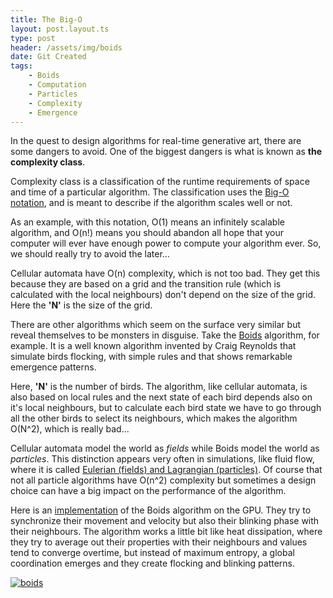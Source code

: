 ```yaml
---
title: The Big-O
layout: post.layout.ts
type: post
header: /assets/img/boids
date: Git Created
tags:
    - Boids
    - Computation
    - Particles
    - Complexity
    - Emergence
---
```


In the quest to design algorithms for real-time generative art, there are some dangers to avoid. One of the biggest dangers is what is known as **the complexity class**.

Complexity class is a classification of the runtime requirements of space and time of a particular algorithm. The classification uses the [Big-O notation](https://www.bigocheatsheet.com/), and is meant to describe if the algorithm scales well or not. 

As an example, with this notation, O(1) means an infinitely scalable algorithm, and O(n!) means you should abandon all hope that your computer will ever have enough power to compute your algorithm ever. So, we should really try to avoid the later...

Cellular automata have O(n) complexity, which is not too bad. They get this because they are based on a grid and the transition rule (which is calculated with the local neighbours) don't depend on the size of the grid. Here the **'N'** is the size of the grid.  

There are other algorithms which seem on the surface very similar but reveal themselves to be monsters in disguise.  Take the [Boids](https://www.red3d.com/cwr/boids/) algorithm, for example. It is a well known algorithm invented by Craig Reynolds that simulate birds flocking, with simple rules and that shows remarkable emergence patterns.

Here, **'N'** is the number of birds. The algorithm, like cellular automata, is also based on local rules and the next state of each bird depends also on it's local neighbours, but to calculate each bird state we have to go through all the other birds to select its neighbours, which makes the algorithm O(N^2), which is really bad...

Cellular automata model the world as *fields* while Boids model the world as *particles*. This distinction appears very often in simulations, like fluid flow, where it is called [Eulerian (fields) and Lagrangian (particles)](https://eng.libretexts.org/Bookshelves/Civil_Engineering/Book%3A_All_Things_Flow_-_Fluid_Mechanics_for_the_Natural_Sciences_(Smyth)/05%3A_Fluid_Kinematics/5.01%3A_Lagrangian_and_Eulerian_descriptions). Of course that not all particle algorithms have O(n^2) complexity but sometimes a design choice can have a big impact on the performance of the algorithm. 

Here is an [implementation](/sketches/boids/) of the Boids algorithm on the GPU. They try to synchronize their movement and velocity but also their blinking phase with their neighbours. The algorithm works a little bit like heat dissipation, where they try to average out their properties with their neighbours and values tend to converge overtime, but instead of maximum entropy, a global coordination emerges and they create flocking and blinking patterns. 

[![boids](/assets/img/boids-big.webp)](/sketches/boids/)


